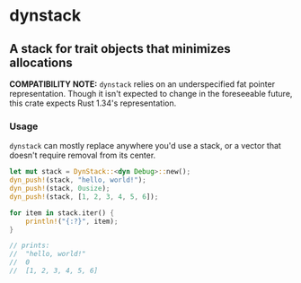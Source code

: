 # dynstack

## A stack for trait objects that minimizes allocations

**COMPATIBILITY NOTE:** `dynstack` relies on an underspecified fat pointer representation. Though
it isn't expected to change in the foreseeable future, this crate expects Rust 1.34's representation.

### Usage

`dynstack` can mostly replace anywhere you'd use a stack, or a vector that doesn't
require removal from its center.

```rust
let mut stack = DynStack::<dyn Debug>::new();
dyn_push!(stack, "hello, world!");
dyn_push!(stack, 0usize);
dyn_push!(stack, [1, 2, 3, 4, 5, 6]);

for item in stack.iter() {
    println!("{:?}", item);
}

// prints:
//  "hello, world!"
//  0
//  [1, 2, 3, 4, 5, 6]
```
